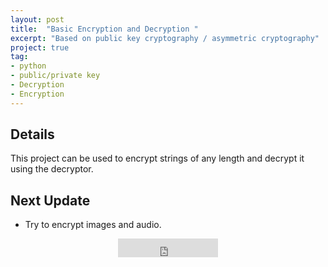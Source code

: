 ```yaml
---
layout: post
title:  "Basic Encryption and Decryption "
excerpt: "Based on public key cryptography / asymmetric cryptography"
project: true
tag:
- python
- public/private key
- Decryption
- Encryption
---
```


## Details 

This project can be used to encrypt strings of any length and decrypt it using the decryptor.

## Next Update

* Try to encrypt images and audio.


<center> 
<iframe src="https://ghbtns.com/github-btn.html?user=bharathjoshi&repo=python_project_encryption_and_decryption&type=watch&size=large&v=2" frameborder="0" scrolling="0" width="160px" height="30px"></iframe>  
</center>
